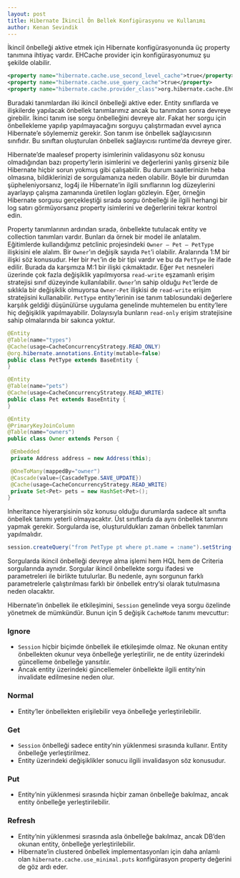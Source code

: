 ```yaml
---
layout: post
title: Hibernate İkincil Ön Bellek Konfigürasyonu ve Kullanımı
author: Kenan Sevindik
---
```


İkincil önbelleği aktive etmek için Hibernate konfigürasyonunda üç property tanımına ihtiyaç vardır. EHCache provider 
için konfigürasyonumuz şu şekilde olabilir.

```xml
<property name="hibernate.cache.use_second_level_cache">true</property>
<property name="hibernate.cache.use_query_cache">true</property>
<property name="hibernate.cache.provider_class">org.hibernate.cache.EhCacheProvider</property>
```
Buradaki tanımlardan ilki ikincil önbelleği aktive eder. Entity sınıflarda ve ilişkilerde yapılacak önbellek tanımlarımız 
ancak bu tanımdan sonra devreye girebilir. İkinci tanım ise sorgu önbelleğini devreye alır. Fakat her sorgu için önbellekleme 
yapılıp yapılmayacağını sorguyu çalıştırmadan evvel ayrıca Hibernate’e söylememiz gerekir. Son tanım ise önbellek 
sağlayıcısının sınıfıdır. Bu sınıftan oluşturulan önbellek sağlayıcısı runtime’da devreye girer.

Hibernate’de maalesef property isimlerinin validasyonu söz konusu olmadığından bazı property’lerin isimlerini ve değerlerini 
yanlış girseniz bile Hibernate hiçbir sorun yokmuş gibi çalışabilir. Bu durum saatlerinizin heba olmasına, bildiklerinizi 
de sorgulamanıza neden olabilir. Böyle bir durumdan şüpheleniyorsanız, log4j ile Hibernate’in ilgili sınıflarının log 
düzeylerini ayarlayıp çalışma zamanında üretilen logları gözleyin. Eğer, örneğin Hibernate sorgusu gerçekleştiği sırada 
sorgu önbelleği ile ilgili herhangi bir log satırı görmüyorsanız property isimlerini ve değerlerini tekrar kontrol edin.

Property tanımlarının ardından sırada, önbellekte tutulacak entity ve collection tanımları vardır. Bunları da örnek bir 
model ile anlatalım. Eğitimlerde kullandığımız petclinic projesindeki `Owner – Pet – PetType` ilişkisini ele alalım. Bir 
`Owner`’ın değişik sayıda `Pet`’i olabilir. Aralarında 1:M bir ilişki söz konusudur. Her bir `Pet`’in de bir tipi vardır 
ve bu da `PetType` ile ifade edilir. Burada da karşımıza M:1 bir ilişki çıkmaktadır. Eğer `Pet` nesneleri üzerinde çok 
fazla değişiklik yapılmıyorsa `read-write` eşzamanlı erişim stratejisi sınıf düzeyinde kullanılabilir. `Owner`’ın sahip 
olduğu `Pet`’lerde de sıklıkla bir değişiklik olmuyorsa `Owner-Pet` ilişkisi de `read-write` erişim stratejisini kullanabilir. 
`PetType` entity’lerinin ise tanım tablosundaki değerlere karşılık geldiği düşünülürse uygulama genelinde muhtemelen bu 
entity’lere hiç değişiklik yapılmayabilir. Dolayısıyla bunların `read-only` erişim stratejisine sahip olmalarında bir 
sakınca yoktur.

```java
@Entity
@Table(name="types")
@Cache(usage=CacheConcurrencyStrategy.READ_ONLY)
@org.hibernate.annotations.Entity(mutable=false)
public class PetType extends BaseEntity {
}

@Entity
@Table(name="pets")
@Cache(usage=CacheConcurrencyStrategy.READ_WRITE)
public class Pet extends BaseEntity {
}

@Entity
@PrimaryKeyJoinColumn
@Table(name="owners")
public class Owner extends Person {

 @Embedded
 private Address address = new Address(this);

 @OneToMany(mappedBy="owner")
 @Cascade(value={CascadeType.SAVE_UPDATE})
 @Cache(usage=CacheConcurrencyStrategy.READ_WRITE)
 private Set<Pet> pets = new HashSet<Pet>();
}
```

Inheritance hiyerarşisinin söz konusu olduğu durumlarda sadece alt sınıfta önbellek tanımı yeterli olmayacaktır. Üst 
sınıflarda da aynı önbellek tanımını yapmak gerekir. Sorgularda ise, oluşturuldukları zaman önbellek tanımları yapılmalıdır.

```java
session.createQuery("from PetType pt where pt.name = :name").setString("name", name).setCacheable(true).list();
```

Sorgularda ikincil önbelleği devreye alma işlemi hem HQL hem de Criteria sorgularında aynıdır. Sorgular ikincil önbellekte 
sorgu ifadesi ve parametreleri ile birlikte tutulurlar. Bu nedenle, aynı sorgunun farklı parametrelerle çalıştırılması 
farklı bir önbellek entry’si olarak tutulmasına neden olacaktır.

Hibernate’in önbellek ile etkileşimini, `Session` genelinde veya sorgu özelinde yönetmek de mümkündür. Bunun için 5 değişik 
`CacheMode` tanımı mevcuttur:

### Ignore
- `Session` hiçbir biçimde önbellek ile etkileşimde olmaz. Ne okunan entity önbellekten okunur veya önbelleğe yerleştirilir, ne de entity üzerindeki güncelleme önbelleğe yansıtılır.
- Ancak entity üzerindeki güncellemeler önbellekte ilgili entity’nin invalidate edilmesine neden olur.

### Normal
- Entity’ler önbellekten erişilebilir veya önbelleğe yerleştirilebilir.

### Get
- `Session` önbelleği sadece entity’nin yüklenmesi sırasında kullanır. Entity önbelleğe yerleştirilmez.
- Entity üzerindeki değişiklikler sonucu ilgili invalidasyon söz konusudur.

### Put
- Entity’nin yüklenmesi sırasında hiçbir zaman önbelleğe bakılmaz, ancak entity önbelleğe yerleştirilebilir.

### Refresh
- Entity’nin yüklenmesi sırasında asla önbelleğe bakılmaz, ancak DB’den okunan entity, önbelleğe yerleştirilebilir.
- Hibernate’in clustered önbellek implementasyonları için daha anlamlı olan `hibernate.cache.use_minimal.puts` konfigürasyon property değerini de göz ardı eder.

